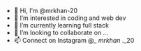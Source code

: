 - 👋 Hi, I’m @mrkhan-20
- 👀 I’m interested in coding and web dev
- 🌱 I’m currently learning full stack
- 💞️ I’m looking to collaborate on ...
- 📫 Connect on Instagram @_ _mrkhan_ ._20

<!---
mrkhan-20/mrkhan-20 is a ✨ special ✨ repository because its `README.md` (this file) appears on your GitHub profile.
You can click the Preview link to take a look at your changes.
--->
